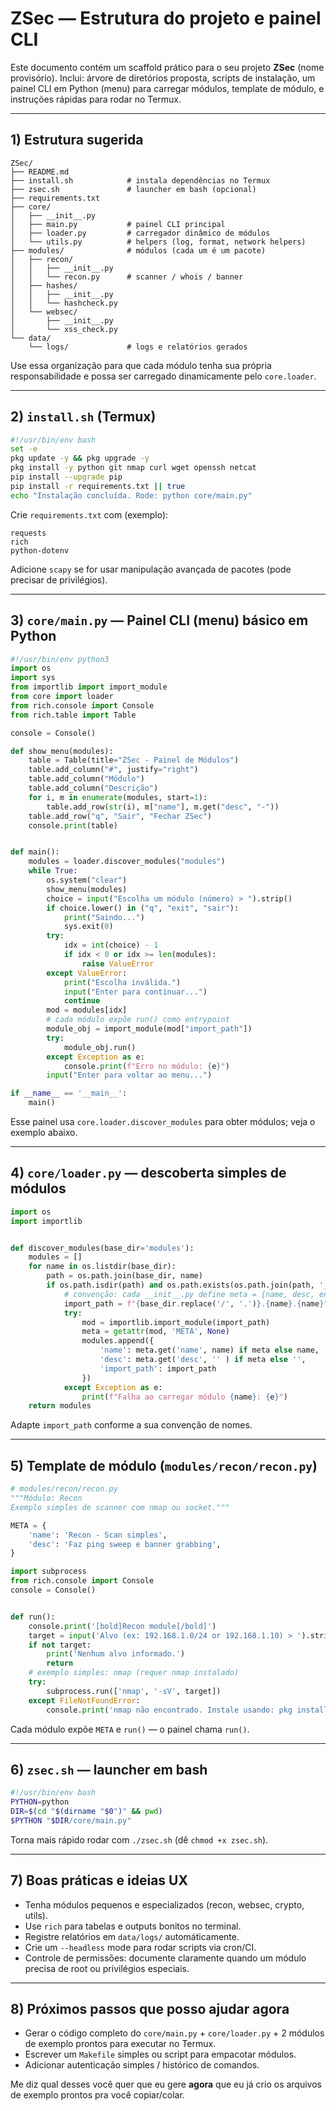 # ZSec — Estrutura do projeto e painel CLI

Este documento contém um scaffold prático para o seu projeto **ZSec** (nome provisório). Inclui: árvore de diretórios proposta, scripts de instalação, um painel CLI em Python (menu) para carregar módulos, template de módulo, e instruções rápidas para rodar no Termux.

---

## 1) Estrutura sugerida

```
ZSec/
├── README.md
├── install.sh            # instala dependências no Termux
├── zsec.sh               # launcher em bash (opcional)
├── requirements.txt
├── core/
│   ├── __init__.py
│   ├── main.py           # painel CLI principal
│   ├── loader.py         # carregador dinâmico de módulos
│   └── utils.py          # helpers (log, format, network helpers)
├── modules/              # módulos (cada um é um pacote)
│   ├── recon/
│   │   ├── __init__.py
│   │   └── recon.py      # scanner / whois / banner
│   ├── hashes/
│   │   ├── __init__.py
│   │   └── hashcheck.py
│   └── websec/
│       ├── __init__.py
│       └── xss_check.py
└── data/
    └── logs/             # logs e relatórios gerados
```

Use essa organização para que cada módulo tenha sua própria responsabilidade e possa ser carregado dinamicamente pelo `core.loader`.

---

## 2) `install.sh` (Termux)

```bash
#!/usr/bin/env bash
set -e
pkg update -y && pkg upgrade -y
pkg install -y python git nmap curl wget openssh netcat
pip install --upgrade pip
pip install -r requirements.txt || true
echo "Instalação concluída. Rode: python core/main.py"
```

Crie `requirements.txt` com (exemplo):

```
requests
rich
python-dotenv
```

Adicione `scapy` se for usar manipulação avançada de pacotes (pode precisar de privilégios).

---

## 3) `core/main.py` — Painel CLI (menu) básico em Python

```python
#!/usr/bin/env python3
import os
import sys
from importlib import import_module
from core import loader
from rich.console import Console
from rich.table import Table

console = Console()

def show_menu(modules):
    table = Table(title="ZSec - Painel de Módulos")
    table.add_column("#", justify="right")
    table.add_column("Módulo")
    table.add_column("Descrição")
    for i, m in enumerate(modules, start=1):
        table.add_row(str(i), m["name"], m.get("desc", "-"))
    table.add_row("q", "Sair", "Fechar ZSec")
    console.print(table)


def main():
    modules = loader.discover_modules("modules")
    while True:
        os.system("clear")
        show_menu(modules)
        choice = input("Escolha um módulo (número) > ").strip()
        if choice.lower() in ("q", "exit", "sair"):
            print("Saindo...")
            sys.exit(0)
        try:
            idx = int(choice) - 1
            if idx < 0 or idx >= len(modules):
                raise ValueError
        except ValueError:
            print("Escolha inválida.")
            input("Enter para continuar...")
            continue
        mod = modules[idx]
        # cada módulo expõe run() como entrypoint
        module_obj = import_module(mod["import_path"])
        try:
            module_obj.run()
        except Exception as e:
            console.print(f"Erro no módulo: {e}")
        input("Enter para voltar ao menu...")

if __name__ == '__main__':
    main()
```

Esse painel usa `core.loader.discover_modules` para obter módulos; veja o exemplo abaixo.

---

## 4) `core/loader.py` — descoberta simples de módulos

```python
import os
import importlib


def discover_modules(base_dir='modules'):
    modules = []
    for name in os.listdir(base_dir):
        path = os.path.join(base_dir, name)
        if os.path.isdir(path) and os.path.exists(os.path.join(path, '__init__.py')):
            # convenção: cada __init__.py define meta = {name, desc, entry}
            import_path = f"{base_dir.replace('/', '.')}.{name}.{name}"
            try:
                mod = importlib.import_module(import_path)
                meta = getattr(mod, 'META', None)
                modules.append({
                    'name': meta.get('name', name) if meta else name,
                    'desc': meta.get('desc', '' ) if meta else '',
                    'import_path': import_path
                })
            except Exception as e:
                print(f"Falha ao carregar módulo {name}: {e}")
    return modules
```

Adapte `import_path` conforme a sua convenção de nomes.

---

## 5) Template de módulo (`modules/recon/recon.py`)

```python
# modules/recon/recon.py
"""Módulo: Recon
Exemplo simples de scanner com nmap ou socket."""

META = {
    'name': 'Recon - Scan simples',
    'desc': 'Faz ping sweep e banner grabbing',
}

import subprocess
from rich.console import Console
console = Console()


def run():
    console.print('[bold]Recon module[/bold]')
    target = input('Alvo (ex: 192.168.1.0/24 or 192.168.1.10) > ').strip()
    if not target:
        print('Nenhum alvo informado.')
        return
    # exemplo simples: nmap (requer nmap instalado)
    try:
        subprocess.run(['nmap', '-sV', target])
    except FileNotFoundError:
        console.print('nmap não encontrado. Instale usando: pkg install nmap')
```

Cada módulo expõe `META` e `run()` — o painel chama `run()`.

---

## 6) `zsec.sh` — launcher em bash

```bash
#!/usr/bin/env bash
PYTHON=python
DIR=$(cd "$(dirname "$0")" && pwd)
$PYTHON "$DIR/core/main.py"
```

Torna mais rápido rodar com `./zsec.sh` (dê `chmod +x zsec.sh`).

---

## 7) Boas práticas e ideias UX

* Tenha módulos pequenos e especializados (recon, websec, crypto, utils).
* Use `rich` para tabelas e outputs bonitos no terminal.
* Registre relatórios em `data/logs/` automáticamente.
* Crie um `--headless` mode para rodar scripts via cron/CI.
* Controle de permissões: documente claramente quando um módulo precisa de root ou privilégios especiais.

---

## 8) Próximos passos que posso ajudar agora

* Gerar o código completo do `core/main.py` + `core/loader.py` + 2 módulos de exemplo prontos para executar no Termux.
* Escrever um `Makefile` simples ou script para empacotar módulos.
* Adicionar autenticação simples / histórico de comandos.

Me diz qual desses você quer que eu gere **agora** que eu já crio os arquivos de exemplo prontos pra você copiar/colar.


